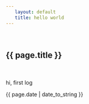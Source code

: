 ```yaml
---
　　layout: default
　　title: hello world
---
```

　　<h2>{{ page.title }}</h2>
　　<p>hi, first log</p>
    <p>{{ page.date | date_to_string }}</p>
